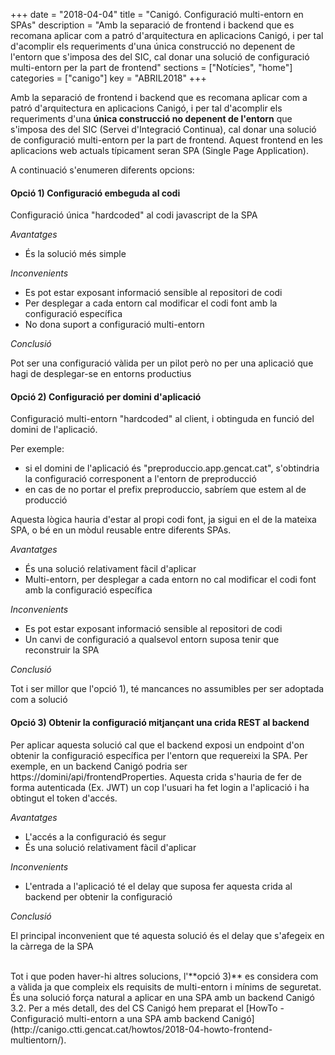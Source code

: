 +++
date        = "2018-04-04"
title       = "Canigó. Configuració multi-entorn en SPAs"
description = "Amb la separació de frontend i backend que es recomana aplicar com a patró d'arquitectura en aplicacions Canigó, i per tal d'acomplir els requeriments d'una única construcció no depenent de l'entorn que s'imposa des del SIC, cal donar una solució de configuració multi-entorn per la part de frontend"
sections    = ["Notícies", "home"]
categories  = ["canigo"]
key         = "ABRIL2018"
+++

Amb la separació de frontend i backend que es recomana aplicar com a patró d'arquitectura en aplicacions Canigó, i per tal d'acomplir els requeriments d'una **única construcció no depenent de l'entorn** que s'imposa des del SIC (Servei d'Integració Continua), cal donar una solució de configuració multi-entorn per la part de frontend. Aquest frontend en les aplicacions web actuals típicament seran SPA (Single Page Application).

A continuació s'enumeren diferents opcions:

#### Opció 1) Configuració embeguda al codi

Configuració única "hardcoded" al codi javascript de la SPA

*Avantatges*

* És la solució més simple

*Inconvenients*

* Es pot estar exposant informació sensible al repositori de codi
* Per desplegar a cada entorn cal modificar el codi font amb la configuració específica
* No dona suport a configuració multi-entorn

*Conclusió*

Pot ser una configuració vàlida per un pilot però no per una aplicació que hagi de desplegar-se en entorns productius

#### Opció 2) Configuració per domini d'aplicació

Configuració multi-entorn "hardcoded" al client, i obtinguda en funció del domini de l'aplicació.

Per exemple:

- si el domini de l'aplicació és "preproduccio.app.gencat.cat", s'obtindria la configuració corresponent a l'entorn de preproducció
- en cas de no portar el prefix preproduccio, sabríem que estem al de producció

Aquesta lògica hauria d'estar al propi codi font, ja sigui en el de la mateixa SPA, o bé en un mòdul reusable entre diferents SPAs.

*Avantatges*

* És una solució relativament fàcil d'aplicar
* Multi-entorn, per desplegar a cada entorn no cal modificar el codi font amb la configuració específica

*Inconvenients*

* Es pot estar exposant informació sensible al repositori de codi
* Un canvi de configuració a qualsevol entorn suposa tenir que reconstruir la SPA

*Conclusió*

Tot i ser millor que l'opció 1), té mancances no assumibles per ser adoptada com a solució

#### Opció 3) Obtenir la configuració mitjançant una crida REST al backend

Per aplicar aquesta solució cal que el backend exposi un endpoint d'on obtenir la configuració específica per l'entorn que requereixi la SPA. Per exemple, en un backend Canigó podria ser https://domini/api/frontendProperties.
Aquesta crida s'hauria de fer de forma autenticada (Ex. JWT) un cop l'usuari ha fet login a l'aplicació i ha obtingut el token d'accés.

*Avantatges*

* L'accés a la configuració és segur
* És una solució relativament fàcil d'aplicar

*Inconvenients*

* L'entrada a l'aplicació té el delay que suposa fer aquesta crida al backend per obtenir la configuració

*Conclusió*

El principal inconvenient que té aquesta solució és el delay que s'afegeix en la càrrega de la SPA

<br />
Tot i que poden haver-hi altres solucions, l'**opció 3)** es considera com a vàlida ja que compleix els requisits de multi-entorn i mínims de seguretat. És una solució força natural a aplicar en una SPA amb un backend Canigó 3.2. Per a més detall, des del CS Canigó hem preparat el [HowTo - Configuració multi-entorn a una SPA amb backend Canigó](http://canigo.ctti.gencat.cat/howtos/2018-04-howto-frontend-multientorn/).
